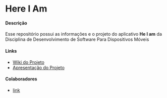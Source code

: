 # Here I Am

#### Descrição  
Esse repositório possui as informações e o projeto do aplicativo **He I am** da Disciplina de Desenvolvimento de Software Para Dispositivos Móveis
#### Links
* [Wiki do Projeto](https://github.com/igorqsilva/DSM2017-01/wiki)
* [Apresentação do Projeto](https://docs.google.com/presentation/d/1xk70MBOXVAQ6kbUEaTMhTkMzoSpqRdCDJuC0XVa1quQ/edit#slide=id.g1120e21370_0_0)
#### Colaboradores
* [link](https://github.com/igorqsilva/DSM2017-01/wiki#equipe)
